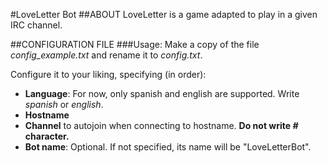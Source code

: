 #LoveLetter Bot
##ABOUT
LoveLetter is a game adapted to play in a given IRC channel.

##CONFIGURATION FILE
###Usage:
Make a copy of the file *config_example.txt* and rename it to *config.txt*.

Configure it to your liking, specifying (in order):
* __Language__: For now, only spanish and english are supported.
Write *spanish* or *english*.
* __Hostname__ 
* __Channel__ to autojoin when connecting to hostname. __Do not write *#* character.__
* __Bot name__: Optional. If not specified, its name will be "LoveLetterBot".


